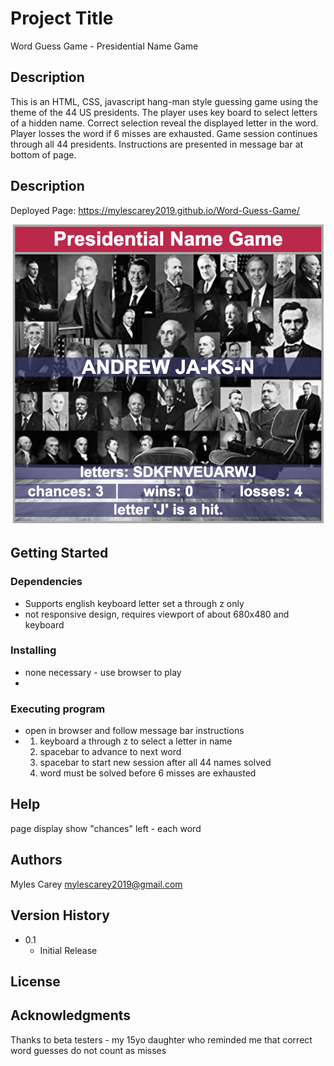 # Project Title

Word Guess Game - Presidential Name Game

## Description

This is an HTML, CSS, javascript hang-man style guessing game using the theme of the 44 US presidents.
The player uses key board to select letters of a hidden name. Correct selection reveal the displayed letter
in the word.  Player losses the word if 6 misses are exhausted.  Game session continues through all 44 presidents.
Instructions are presented in message bar at bottom of page.

## Description

Deployed Page: https://mylescarey2019.github.io/Word-Guess-Game/

![Presidential Name Game](assets/images/screenImage.png)

## Getting Started

### Dependencies

* Supports english keyboard letter set a through z only
* not responsive design, requires viewport of about 680x480 and keyboard

### Installing

* none necessary - use browser to play
* 
### Executing program

* open in browser and follow message bar instructions
*   1. keyboard a through z to select a letter in name
    2. spacebar to advance to next word 
    3. spacebar to start new session after all 44 names solved
    4. word must be solved before 6 misses are exhausted
    

## Help

page display show "chances" left - each word 

## Authors

Myles Carey 
mylescarey2019@gmail.com 

## Version History
 
* 0.1
    * Initial Release

## License


## Acknowledgments

Thanks to beta testers - my 15yo daughter who reminded me
that correct word guesses do not count as misses
